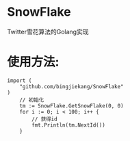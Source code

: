 # SnowFlake
 Twitter雪花算法的Golang实现

# 使用方法:

```golang
import (
    "github.com/bingjiekang/SnowFlake"
)
    // 初始化
    tm := SnowFlake.GetSnowFlake(0, 0)
	for i := 0; i < 100; i++ {
        // 获得id
		fmt.Println(tm.NextId())
	}

```
